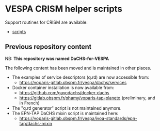# VESPA CRISM helper scripts

Support routines for CRISM are available:
  - [scripts](scripts)
 

## Previous repository content 

NB: **This repository was named DaCHS-for-VESPA**

The following content has been moved and is maintained in other places. 

- The examples of service descriptors (q.rd) are now accessible from: 
  - https://voparis-gitlab.obspm.fr/vespa/dachs/services 
- Docker container installation is now available from: 
  -  https://github.com/gavodachs/docker-dachs
  -  https://gitlab.obspm.fr/phamy/voparis-tap-planeto (preliminary, and in French)
- The "q.rd generator" script is not maintained anymore. 
- The EPN-TAP DaCHS mixin script is maintained here: 
  - https://voparis-gitlab.obspm.fr/vespa/ivoa-standards/epn-tap/dachs-mixin

